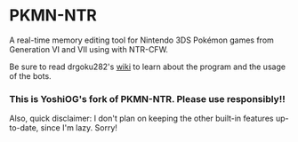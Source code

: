 # PKMN-NTR

A real-time memory editing tool for Nintendo 3DS Pokémon games from Generation VI and VII using with NTR-CFW.

Be sure to read drgoku282's [wiki](https://github.com/drgoku282/PKMN-NTR/wiki) to learn about the program and the usage of the bots.

### **This is YoshiOG's fork of PKMN-NTR.  Please use responsibly!!**

Also, quick disclaimer: I don't plan on keeping the other built-in features up-to-date, since I'm lazy.  Sorry!
